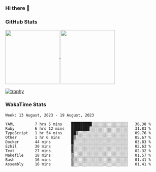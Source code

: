 ### Hi there 👋

### GitHub Stats

<a href="https://github.com/anuraghazra/github-readme-stats">
  <img align="center" height="170px" src="https://github-readme-stats.vercel.app/api/top-langs/?username=tksfjt1024&layout=compact&count_private=true&show_icons=true&show_icons=true&theme=graywhite" />
</a>
<a href="https://github.com/anuraghazra/github-readme-stats">
  <img align="center" height="170px" src="https://github-readme-stats.vercel.app/api?username=tksfjt1024&count_private=true&show_icons=true&show_icons=true&theme=graywhite" />
</a>

[![trophy](https://github-profile-trophy.vercel.app/?username=tksfjt1024)](https://github.com/ryo-ma/github-profile-trophy)

### WakaTime Stats

<!--START_SECTION:waka-->
```text
Week: 13 August, 2023 - 19 August, 2023

YAML         7 hrs 5 mins    █████████░░░░░░░░░░░░░░░░   36.38 % 
Ruby         6 hrs 12 mins   ████████░░░░░░░░░░░░░░░░░   31.83 % 
TypeScript   1 hr 54 mins    ██▒░░░░░░░░░░░░░░░░░░░░░░   09.76 % 
Other        1 hr 6 mins     █▒░░░░░░░░░░░░░░░░░░░░░░░   05.67 % 
Docker       44 mins         █░░░░░░░░░░░░░░░░░░░░░░░░   03.83 % 
Ezhil        30 mins         ▓░░░░░░░░░░░░░░░░░░░░░░░░   02.63 % 
Text         27 mins         ▓░░░░░░░░░░░░░░░░░░░░░░░░   02.32 % 
Makefile     18 mins         ▒░░░░░░░░░░░░░░░░░░░░░░░░   01.57 % 
Bash         16 mins         ▒░░░░░░░░░░░░░░░░░░░░░░░░   01.41 % 
Assembly     16 mins         ▒░░░░░░░░░░░░░░░░░░░░░░░░   01.41 % 
```
<!--END_SECTION:waka-->
